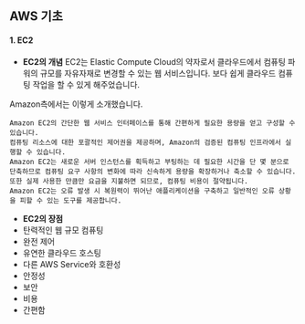 ## AWS 기초


#### 1. EC2

- **EC2의 개념**
EC2는 Elastic Compute Cloud의 약자로서 클라우드에서 컴퓨팅 파워의 규모를 자유자재로 변경할 수 있는 웹 서비스입니다.
보다 쉽게 클라우드 컴퓨팅 작업을 할 수 있게 해주었습니다.

Amazon측에서는 이렇게 소개했습니다.
```
Amazon EC2의 간단한 웹 서비스 인터페이스를 통해 간편하게 필요한 용량을 얻고 구성할 수 있습니다.
컴퓨팅 리소스에 대한 포괄적인 제어권을 제공하며, Amazon의 검증된 컴퓨팅 인프라에서 실행할 수 있습니다.
Amazon EC2는 새로운 서버 인스턴스를 획득하고 부팅하는 데 필요한 시간을 단 몇 분으로 단축하므로 컴퓨팅 요구 사항의 변화에 따라 신속하게 용량을 확장하거나 축소할 수 있습니다.
또한 실제 사용한 만큼만 요금을 지불하면 되므로, 컴퓨팅 비용이 절약됩니다.
Amazon EC2는 오류 발생 시 복원력이 뛰어난 애플리케이션을 구축하고 일반적인 오류 상황을 피할 수 있는 도구를 제공합니다.
```

- **EC2의 장점**
 - 탄력적인 웹 규모 컴퓨팅
 - 완전 제어
 - 유연한 클라우드 호스팅
 - 다른 AWS Service와 호환성
 - 안정성
 - 보안
 - 비용
 - 간편함
